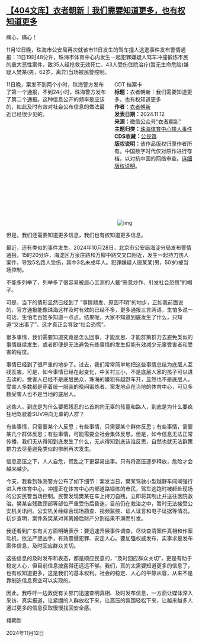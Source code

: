 <!--1731452456000-->
[【404文库】衣者朝新｜我们需要知道更多，也有权知道更多](https://chinadigitaltimes.net/chinese/713009.html)
------

<p>痛心，痛心！</p><p>11月12日晚，珠海市公安局再次就该市11日发生的驾车撞人逃逸事件发布警情通报：11日19时48分许，珠海市体育中心内发生一起犯罪嫌疑人驾车冲撞锻炼市民的重大恶性案件，致35人经抢救无效死亡、43人受伤住院治疗(暂无生命危险)嫌疑人樊某(男，62岁，离异)当场被民警控制。</p><div style="width:42%;float:right;padding-left:20px"><div class="su-spoiler su-spoiler-style-fancy su-spoiler-icon-chevron-circle su-spoiler-closed" data-scroll-offset="0" data-anchor-in-url="no"><div class="su-spoiler-title" tabindex="0" role="button"><span class="su-spoiler-icon"></span>CDT 档案卡</div><div class="su-spoiler-content su-u-clearfix su-u-trim"><strong>标题：</strong>衣者朝新｜我们需要知道更多，也有权知道更多<br><strong>作者：</strong><a href="https://chinadigitaltimes.net/space/衣者朝新" target="_blank">衣者朝新</a><br><strong>发表日期：</strong>2024.11.12<br><strong>来源：</strong><a href="https://archive.ph/pxMOq" target="_blank">微信公众号“衣者朝新”</a><br><strong>主题归类：</strong><a href="https://chinadigitaltimes.net/space/珠海体育中心撞人事件" target="_blank">珠海体育中心撞人事件</a><br><strong>CDS收藏：</strong><a href="https://chinadigitaltimes.net/space/%E5%85%AC%E6%B0%91%E9%A6%86" target="_blank" rel="noopener">公民馆</a><br><strong>版权说明：</strong>该作品版权归原作者所有。中国数字时代仅对原作进行存档，以对抗中国的网络审查。<a href="https://chinadigitaltimes.net/chinese/copyright">详细版权说明</a>。</div></div></div><p>11日晚，案发不到两个小时，珠海警方发布了第一个通报，不到24小时，珠海警方发布了第二个通报。这种信息公开的频率是应该的，如此及时有效对社会公布信息的做法最近已经很少见的。</p><p><img decoding="async" src="data:image/svg+xml,%3Csvg%20xmlns='http://www.w3.org/2000/svg'%20viewBox='0%200%200%200'%3E%3C/svg%3E" alt="img" data-lazy-src="https://chinadigitaltimes.net/chinese/files/2024/11/post-713009-6733a5ed1c618."><noscript><img decoding="async" src="https://chinadigitaltimes.net/chinese/files/2024/11/post-713009-6733a5ed1c618." alt="img"></noscript></p><p>但是，我们还需要知道更多信息，我们也有权知道更多信息。</p><p>最近，还有类似的事件发生。2024年10月28日，北京市公安局海淀分局发布警情通报，15时20分许，海淀区万泉庄路和万柳中路交叉口附近，发生一起持刀伤人案件，导致5名路人受伤，其中3名未成年人。犯罪嫌疑人唐某某(男，50岁)被当场控制。</p><p>不能多列举了，列举多了很容易被居心叵测的人戴“恶意炒作、引发社会恐慌”的帽子。</p><p>可是，当下的情形显然已经到了 “事情频发、原因不明”的地步，正如我前面说的，官方通报能像珠海这样及时有效的已经不多，更多通报三言两语，生怕多说一句话，生怕老百姓多知道一点点。结果呢，大家不知道到底发生了什么，只知道“又出事了”。这才真正会导致“社会恐慌”。</p><p>很多事情，我们需要知道究竟是怎么回事，才能反思、才能群策群力去避免类似的事情继续发生，或者即便是无法避免有些事情的发生但能有效减少无辜受害者和受害的程度。</p><p>事情已经到了很严重的地步了。过去，我们常常简单地把这些事情总结为底层人互戕互害，可是，如今事情已经在起变化，中关村三小，不是底层人家的孩子可以进去读的，受害人已经不是底层民众，珠海的嫌犯有越野车开，显然也不是底层人，受害人多数都是穿着统一服装的晚间锻炼者、案发地点在当地的体育中心，可见多数受害人也不是当地的底层人。</p><p>这些人，到底是为什么要把残忍的匕首刺向无辜的孩童和路人，到底是为什么要疯狂地驾驶着SUV冲向无辜的人群？</p><p>有些事情，只需要某个人反思；有些事情，只需要某个群体反思；有些事情，需要某几个群体反思；有些事情，可能需要全社会集体反思。但是，如今信息无法正常传播，我们无从得知到底发生了什么，无从得知到底该谁反思，自然也就无法群策群力去尽量避免类似的惨剧再次发生。</p><p>信息高压之下，人人自危，慌乱之下更容易出事。只有将高压逐步释放，危险才会越来越少。</p><p>今天，我看到珠海警方公布了如下细节：案发当日，樊某驾驶小型越野车闯闸强行进入市体育中心，冲撞正在体育中心内部道路锻炼的市民，驾车逃跑时被赶赴现场的公安民警当场控制。民警发现樊某在车上持刀自残，立即将其制止并送往医院救治。樊某自残致颈部等部位严重受伤后昏迷，目前仍在救治之中，暂时无法接受公安机关讯问。公安机关经综合现场勘查、视频监控、证人证言和电子证据等情况，初步查明，案件系樊某对其离婚后财产分割结果不满而引发。</p><p>我还看到广东有关方面明确表示：要迅速开展事件调查，尽快查清案件真相和作案动机，依法严惩凶手，有效震慑犯罪、安定人心。要加强权威发布，实事求是发布案件信息，及时回应群众关切。</p><p>这些信息的及时发布和表态，都是顺应民意的，“及时回应群众关切”，更是有助于稳定人心，但目前信息披露得还远远不够。我们，真的太需要知道更多的信息了，也有权知道更多，这是我们的基本权利。社会的稳定、人心的平静从容，从来不是靠制造信息真空可以实现的。</p><p>因此，我呼吁一边敦促有关部门迅速查明真相、及时发布信息，一方面让媒体深入采访、真实报道，让紧绷的人群放松下来，让高压的氛围轻松下来，让越来越多人通过更多的信息获取慢慢找回安全感。</p><p>褚朝新</p><p>2024年11月12日</p><div class="addtoany_share_save_container addtoany_content addtoany_content_bottom"><div class="a2a_kit a2a_kit_size_32 addtoany_list" data-a2a-url="https://chinadigitaltimes.net/chinese/713009.html" data-a2a-title="衣者朝新｜我们需要知道更多，也有权知道更多"><a class="a2a_button_facebook" href="https://www.addtoany.com/add_to/facebook?linkurl=https%3A%2F%2Fchinadigitaltimes.net%2Fchinese%2F713009.html&amp;linkname=%E8%A1%A3%E8%80%85%E6%9C%9D%E6%96%B0%EF%BD%9C%E6%88%91%E4%BB%AC%E9%9C%80%E8%A6%81%E7%9F%A5%E9%81%93%E6%9B%B4%E5%A4%9A%EF%BC%8C%E4%B9%9F%E6%9C%89%E6%9D%83%E7%9F%A5%E9%81%93%E6%9B%B4%E5%A4%9A" title="Facebook" rel="nofollow noopener" target="_blank"></a><a class="a2a_button_twitter" href="https://www.addtoany.com/add_to/twitter?linkurl=https%3A%2F%2Fchinadigitaltimes.net%2Fchinese%2F713009.html&amp;linkname=%E8%A1%A3%E8%80%85%E6%9C%9D%E6%96%B0%EF%BD%9C%E6%88%91%E4%BB%AC%E9%9C%80%E8%A6%81%E7%9F%A5%E9%81%93%E6%9B%B4%E5%A4%9A%EF%BC%8C%E4%B9%9F%E6%9C%89%E6%9D%83%E7%9F%A5%E9%81%93%E6%9B%B4%E5%A4%9A" title="Twitter" rel="nofollow noopener" target="_blank"></a><a class="a2a_button_telegram" href="https://www.addtoany.com/add_to/telegram?linkurl=https%3A%2F%2Fchinadigitaltimes.net%2Fchinese%2F713009.html&amp;linkname=%E8%A1%A3%E8%80%85%E6%9C%9D%E6%96%B0%EF%BD%9C%E6%88%91%E4%BB%AC%E9%9C%80%E8%A6%81%E7%9F%A5%E9%81%93%E6%9B%B4%E5%A4%9A%EF%BC%8C%E4%B9%9F%E6%9C%89%E6%9D%83%E7%9F%A5%E9%81%93%E6%9B%B4%E5%A4%9A" title="Telegram" rel="nofollow noopener" target="_blank"></a><a class="a2a_button_reddit" href="https://www.addtoany.com/add_to/reddit?linkurl=https%3A%2F%2Fchinadigitaltimes.net%2Fchinese%2F713009.html&amp;linkname=%E8%A1%A3%E8%80%85%E6%9C%9D%E6%96%B0%EF%BD%9C%E6%88%91%E4%BB%AC%E9%9C%80%E8%A6%81%E7%9F%A5%E9%81%93%E6%9B%B4%E5%A4%9A%EF%BC%8C%E4%B9%9F%E6%9C%89%E6%9D%83%E7%9F%A5%E9%81%93%E6%9B%B4%E5%A4%9A" title="Reddit" rel="nofollow noopener" target="_blank"></a><a class="a2a_button_whatsapp" href="https://www.addtoany.com/add_to/whatsapp?linkurl=https%3A%2F%2Fchinadigitaltimes.net%2Fchinese%2F713009.html&amp;linkname=%E8%A1%A3%E8%80%85%E6%9C%9D%E6%96%B0%EF%BD%9C%E6%88%91%E4%BB%AC%E9%9C%80%E8%A6%81%E7%9F%A5%E9%81%93%E6%9B%B4%E5%A4%9A%EF%BC%8C%E4%B9%9F%E6%9C%89%E6%9D%83%E7%9F%A5%E9%81%93%E6%9B%B4%E5%A4%9A" title="WhatsApp" rel="nofollow noopener" target="_blank"></a><a class="a2a_button_email" href="https://www.addtoany.com/add_to/email?linkurl=https%3A%2F%2Fchinadigitaltimes.net%2Fchinese%2F713009.html&amp;linkname=%E8%A1%A3%E8%80%85%E6%9C%9D%E6%96%B0%EF%BD%9C%E6%88%91%E4%BB%AC%E9%9C%80%E8%A6%81%E7%9F%A5%E9%81%93%E6%9B%B4%E5%A4%9A%EF%BC%8C%E4%B9%9F%E6%9C%89%E6%9D%83%E7%9F%A5%E9%81%93%E6%9B%B4%E5%A4%9A" title="Email" rel="nofollow noopener" target="_blank"></a><a class="a2a_button_copy_link" href="https://www.addtoany.com/add_to/copy_link?linkurl=https%3A%2F%2Fchinadigitaltimes.net%2Fchinese%2F713009.html&amp;linkname=%E8%A1%A3%E8%80%85%E6%9C%9D%E6%96%B0%EF%BD%9C%E6%88%91%E4%BB%AC%E9%9C%80%E8%A6%81%E7%9F%A5%E9%81%93%E6%9B%B4%E5%A4%9A%EF%BC%8C%E4%B9%9F%E6%9C%89%E6%9D%83%E7%9F%A5%E9%81%93%E6%9B%B4%E5%A4%9A" title="Copy Link" rel="nofollow noopener" target="_blank"></a><a class="a2a_dd addtoany_share_save addtoany_share" href="https://www.addtoany.com/share"></a></div></div>
